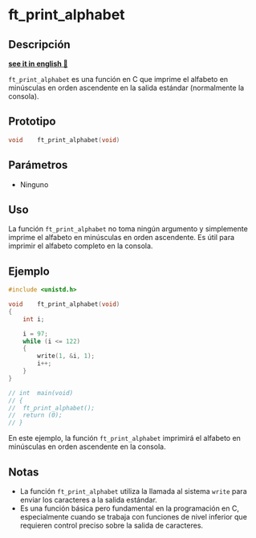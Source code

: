 # ft_print_alphabet

## Descripción
**[see it in english 🏴󠁧󠁢󠁥󠁮󠁧󠁿](https://github.com/carloscm02/42-Telefonica/blob/main/C00/ex01/README_EN.md)**

`ft_print_alphabet` es una función en C que imprime el alfabeto en minúsculas en orden ascendente en la salida estándar (normalmente la consola).

## Prototipo

```c
void	ft_print_alphabet(void)
```

## Parámetros

- Ninguno

## Uso

La función `ft_print_alphabet` no toma ningún argumento y simplemente imprime el alfabeto en minúsculas en orden ascendente. Es útil para imprimir el alfabeto completo en la consola.

## Ejemplo

```c
#include <unistd.h>

void	ft_print_alphabet(void)
{
	int	i;

	i = 97;
	while (i <= 122)
	{
		write(1, &i, 1);
		i++;
	}
}

// int	main(void)
// {
// 	ft_print_alphabet();
// 	return (0);
// }
```

En este ejemplo, la función `ft_print_alphabet` imprimirá el alfabeto en minúsculas en orden ascendente en la consola.

## Notas

- La función `ft_print_alphabet` utiliza la llamada al sistema `write` para enviar los caracteres a la salida estándar.
- Es una función básica pero fundamental en la programación en C, especialmente cuando se trabaja con funciones de nivel inferior que requieren control preciso sobre la salida de caracteres.
